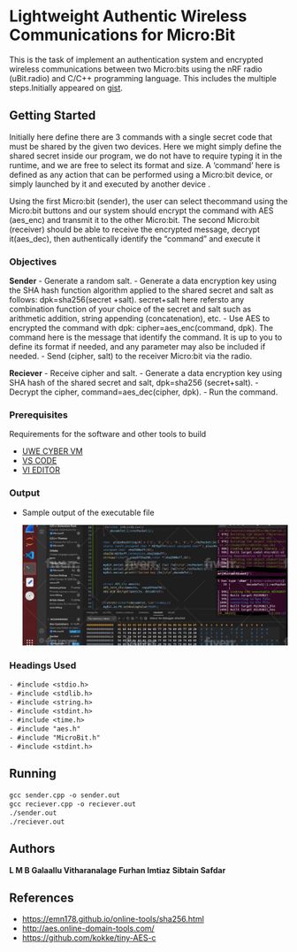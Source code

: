 # Lightweight Authentic Wireless Communications for Micro:Bit

This is the task of implement an authentication system and encrypted wireless communications
between two Micro:bits using the nRF radio (uBit.radio) and C/C++ programming language. This
includes the multiple  steps.Initially appeared on [gist](https://gist.github.com/PurpleBooth/109311bb0361f32d87a2).

## Getting Started

Initially here  define there are 3  commands with a single secret code that must be shared by
the given two devices. Here we might simply define the shared secret inside our program, we do not
have to require typing it in the runtime, and we are free to select its format and size. A ‘command’
here is defined as any action that can be performed using a Micro:bit device, or simply launched by
it and executed by another device . 

Using the first Micro:bit (sender), the user can select thecommand using the Micro:bit buttons and 
our system should encrypt the command with AES (aes_enc) and transmit it to the other Micro:bit. The 
second Micro:bit (receiver) should be able to receive the encrypted message, decrypt it(aes_dec), then 
authentically identify the “command” and execute it


### Objectives

**Sender**
	- Generate a random salt.
	- Generate a data encryption key using the SHA hash function algorithm applied to the
	  shared secret and salt as follows: dpk=sha256(secret +salt). secret+salt here refersto any
	  combination function of your choice of the secret and salt such as arithmetic addition,
	  string appending (concatenation), etc.
	- Use AES to encrypted the command with dpk: cipher=aes_enc(command, dpk). The
	  command here is the message that identify the command. It is up to you to define its
          format if needed, and any parameter may also be included if needed.
	- Send (cipher, salt) to the receiver Micro:bit via the radio.

**Reciever**
	- Receive cipher and salt.
	- Generate a data encryption key using SHA hash of the shared secret and salt, dpk=sha256
	  (secret+salt).
	- Decrypt the cipher, command=aes_dec(cipher, dpk).
	- Run the command.
	
	

### Prerequisites

Requirements for the software and other tools to build
- [UWE CYBER VM](https://www.uwe.ac.uk/study/it-services/software)
- [VS CODE ](https://code.visualstudio.com/download)
- [VI EDITOR ](https://www.example.com)


### Output

- Sample output of the executable  file

  ![image](https://github.com/ShalithaJayamal/MysqlNodeCrud/blob/a36d459e97a5d7ec3afa429713d81b7de9b8d186/e878f11d-e065-48dd-b4a7-3c6246df4c16.jpg)

### Headings Used

    - #include <stdio.h>
    - #include <stdlib.h>
    - #include <string.h>
    - #include <stdint.h>
    - #include <time.h>
    - #include "aes.h"
    - #include "MicroBit.h"
    - #include <stdint.h>

## Running
    gcc sender.cpp -o sender.out
    gcc reciever.cpp -o reciever.out
    ./sender.out
    ./reciever.out


## Authors

  **L M B Galaallu Vitharanalage** 
  **Furhan Imtiaz** 
  **Sibtain  Safdar**


## References

  - https://emn178.github.io/online-tools/sha256.html
  - http://aes.online-domain-tools.com/
  - https://github.com/kokke/tiny-AES-c


